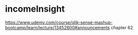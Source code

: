 # incomeInsight

https://www.udemy.com/course/qlik-sense-mashup-bootcamp/learn/lecture/13452800#announcements
chapter 62
